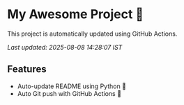 # My Awesome Project 🚀

This project is automatically updated using GitHub Actions.

_Last updated: 2025-08-08 14:28:07 IST_

## Features
- Auto-update README using Python 🐍
- Auto Git push with GitHub Actions 🤖
